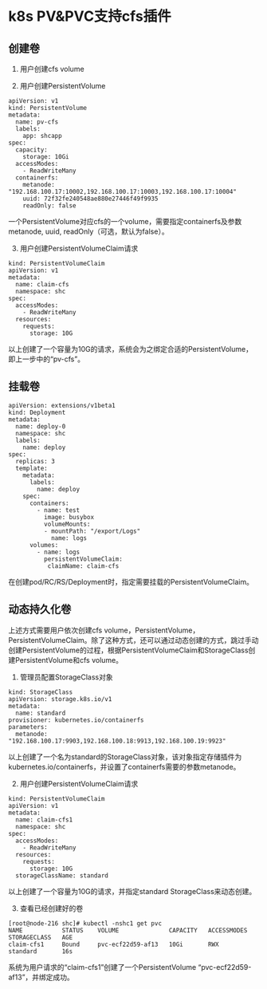 # k8s PV&PVC支持cfs插件

## 创建卷

1. 用户创建cfs volume


2. 用户创建PersistentVolume

```
apiVersion: v1
kind: PersistentVolume
metadata:
  name: pv-cfs
  labels:
    app: shcapp
spec:
  capacity:
    storage: 10Gi
  accessModes:
    - ReadWriteMany
  containerfs:
    metanode: "192.168.100.17:10002,192.168.100.17:10003,192.168.100.17:10004"
    uuid: 72f32fe240548ae880e27446f49f9935
    readOnly: false
```

一个PersistentVolume对应cfs的一个volume，需要指定containerfs及参数metanode, uuid, readOnly（可选，默认为false）。



3. 用户创建PersistentVolumeClaim请求

```
kind: PersistentVolumeClaim
apiVersion: v1
metadata:
  name: claim-cfs
  namespace: shc
spec:
  accessModes:
    - ReadWriteMany
  resources:
    requests:
      storage: 10G
```

以上创建了一个容量为10G的请求，系统会为之绑定合适的PersistentVolume，即上一步中的“pv-cfs”。



## 挂载卷 

```
apiVersion: extensions/v1beta1
kind: Deployment
metadata:
  name: deploy-0
  namespace: shc
  labels:
    name: deploy
spec:
  replicas: 3
  template:
    metadata:
      labels:
        name: deploy
    spec:
      containers:
        - name: test
          image: busybox
          volumeMounts:
          - mountPath: "/export/Logs"
            name: logs
      volumes:
        - name: logs
          persistentVolumeClaim:
           claimName: claim-cfs
```

在创建pod/RC/RS/Deployment时，指定需要挂载的PersistentVolumeClaim。



## 动态持久化卷

上述方式需要用户依次创建cfs volume，PersistentVolume，PersistentVolumeClaim。除了这种方式，还可以通过动态创建的方式，跳过手动创建PersistentVolume的过程，根据PersistentVolumeClaim和StorageClass创建PersistentVolume和cfs volume。

1. 管理员配置StorageClass对象

```
kind: StorageClass
apiVersion: storage.k8s.io/v1
metadata:
  name: standard
provisioner: kubernetes.io/containerfs
parameters:
  metanode: "192.168.100.17:9903,192.168.100.18:9913,192.168.100.19:9923"
```

以上创建了一个名为standard的StorageClass对象，该对象指定存储插件为kubernetes.io/containerfs，并设置了containerfs需要的参数metanode。



2. 用户创建PersistentVolumeClaim请求

```
kind: PersistentVolumeClaim
apiVersion: v1
metadata:
  name: claim-cfs1
  namespace: shc
spec:
  accessModes:
    - ReadWriteMany
  resources:
    requests:
      storage: 10G
  storageClassName: standard
```

以上创建了一个容量为10G的请求，并指定standard StorageClass来动态创建。



3. 查看已经创建好的卷

```
[root@node-216 shc]# kubectl -nshc1 get pvc
NAME           STATUS    VOLUME              CAPACITY   ACCESSMODES   STORAGECLASS   AGE
claim-cfs1     Bound     pvc-ecf22d59-af13   10Gi       RWX           standard       16s
```

系统为用户请求的“claim-cfs1”创建了一个PersistentVolume “pvc-ecf22d59-af13”，并绑定成功。





